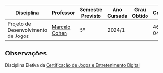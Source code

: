 | Disciplina | Professor | Semestre Previsto | Ano Cursada | Grau Obtido | CodiCred | Carga Horária |
| --- | --- | --- | --- | --- | --- | --- |
| Projeto de Desenvolvimento de Jogos | [Marcelo Cohen](https://github.com/mflash) | 5º | 2024/1 |  | 4646X-04 | 60 |

## Observações

Disciplina Eletiva da [Certificação de Jogos e Entretenimento Digital](https://www.pucrs.br/politecnica/cursos/jogos-e-entretenimento-digital/)
